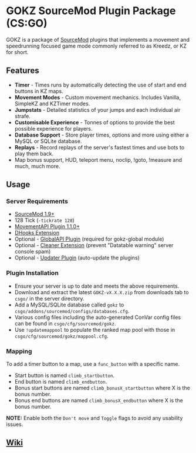 # GOKZ SourceMod Plugin Package (CS:GO)

GOKZ is a package of [SourceMod](https://www.sourcemod.net/about.php) plugins that implements a movement and speedrunning focused game mode commonly referred to as Kreedz, or KZ for short.

## Features

 * **Timer** - Times runs by automatically detecting the use of start and end buttons in KZ maps.
 * **Movement Modes** - Custom movement mechanics. Includes Vanilla, SimpleKZ and KZTimer modes.
 * **Jumpstats** - Detailed statistics of your jumps and each individual air strafe.
 * **Customisable Experience** - Tonnes of options to provide the best possible experience for players. 
 * **Database Support** - Store player times, options and more using either a MySQL or SQLite database.
 * **Replays** - Record replays of the server's fastest times and use bots to play them back.
 * Map bonus support, HUD, teleport menu, noclip, !goto, !measure and much, much more.

## Usage

### Server Requirements

 * [SourceMod 1.9+](https://www.sourcemod.net/downloads.php?branch=stable)
 * 128 Tick (`-tickrate 128`)
 * [MovementAPI Plugin 1.1.0+](https://github.com/danzayau/MovementAPI)
 * [DHooks Extension](https://forums.alliedmods.net/showthread.php?t=180114)
 * Optional - [GlobalAPI Plugin](https://bitbucket.org/kztimerglobalteam/globalrecordssmplugin) (required for gokz-global module)
 * Optional - [Cleaner Extension](https://github.com/Accelerator74/Cleaner) (prevent "Datatable warning" server console spam)
 * Optional - [Updater Plugin](https://forums.alliedmods.net/showthread.php?t=169095) (auto-update the plugins)

### Plugin Installation

 * Ensure your server is up to date and meets the above requirements.
 * Download and extract the latest ```GOKZ-vX.X.X.zip``` from downloads tab to ```csgo/``` in the server directory.
 * Add a MySQL/SQLite database called ```gokz``` to ```csgo/addons/sourcemod/configs/databases.cfg```.
 * Various config files including the auto-generated ConVar config files can be found in ```csgo/cfg/sourcemod/gokz```.
 * Use ```!updatemappool``` to populate the ranked map pool with those in ```csgo/cfg/sourcemod/gokz/mappool.cfg```.
 
### Mapping

To add a timer button to a map, use a ```func_button``` with a specific name.

 * Start button is named ```climb_startbutton```.
 * End button is named ```climb_endbutton```.
 * Bonus start buttons are named ```climb_bonusX_startbutton``` where X is the bonus number.
 * Bonus end buttons are named ```climb_bonusX_endbutton``` where X is the bonus number.
 
**NOTE:** Enable both the ```Don't move``` and ```Toggle``` flags to avoid any usability issues.

## [Wiki](https://bitbucket.org/kztimerglobalteam/gokz/wiki)